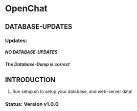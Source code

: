 # OpenChat

## DATABASE-UPDATES

### Updates:
##### NO DATABASE-UPDATES

##### The Database-Dump is correct

## INTRODUCTION
1. Run setup.sh to setup your database, and web-server data!

### Status: Version v1.0.0